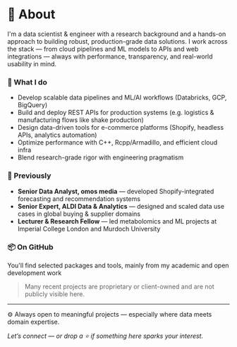 # 👋 About

I'm a data scientist & engineer with a research background and a hands-on approach to building robust, production-grade data solutions. I work across the stack — from cloud pipelines and ML models to APIs and web integrations — always with performance, transparency, and real-world usability in mind.

### 🚀 What I do
- Develop scalable data pipelines and ML/AI workflows (Databricks, GCP, BigQuery)
- Build and deploy REST APIs for production systems (e.g. logistics & manufacturing flows like shake production)
- Design data-driven tools for e-commerce platforms (Shopify, headless APIs, analytics automation)
- Optimize performance with C++, Rcpp/Armadillo, and efficient cloud infra
- Blend research-grade rigor with engineering pragmatism

### 🧠 Previously
- **Senior Data Analyst, omos media** — developed Shopify-integrated forecasting and recommendation systems  
- **Senior Expert, ALDI Data & Analytics** — designed and scaled data use cases in global buying & supplier domains  
- **Lecturer & Research Fellow** — led metabolomics and ML projects at Imperial College London and Murdoch University

### 📦 On GitHub
You'll find selected packages and tools, mainly from my academic and open development work

> Many recent projects are proprietary or client-owned and are not publicly visible here.

---

⚙️ Always open to meaningful projects — especially where data meets domain expertise.

*Let’s connect — or drop a ⭐ if something here sparks your interest.*
